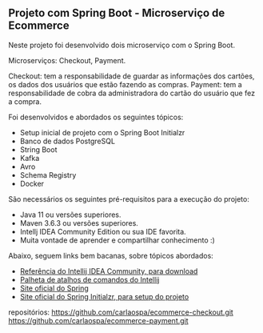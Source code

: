 <h2>Projeto com Spring Boot - Microserviço de Ecommerce</h2>

Neste projeto foi desenvolvido dois microserviço com o Spring Boot.

Microserviços: Checkout, Payment.

Checkout: tem a responsabilidade de guardar as informações dos cartões, os dados dos usuários que estão fazendo as compras.
Payment: tem a responsabilidade de cobra da administradora do cartão do usuário que fez a compra.

Foi desenvolvidos e abordados os seguintes tópicos:

* Setup inicial de projeto com o Spring Boot Initialzr 
* Banco de dados PostgreSQL
* String Boot
* Kafka
* Avro 
* Schema Registry
* Docker

São necessários os seguintes pré-requisitos para a execução do projeto:

* Java 11 ou versões superiores.
* Maven 3.6.3 ou versões superiores.
* Intellj IDEA Community Edition ou sua IDE favorita.
* Muita vontade de aprender e compartilhar conhecimento :)

Abaixo, seguem links bem bacanas, sobre tópicos abordados:

* [Referência do Intellij IDEA Community, para download](https://www.jetbrains.com/idea/download)
* [Palheta de atalhos de comandos do Intellij](https://resources.jetbrains.com/storage/products/intellij-idea/docs/IntelliJIDEA_ReferenceCard.pdf)
* [Site oficial do Spring](https://spring.io/)
* [Site oficial do Spring Initialzr, para setup do projeto](https://start.spring.io/)

repositórios: https://github.com/carlaospa/ecommerce-checkout.git
              https://github.com/carlaospa/ecommerce-payment.git


